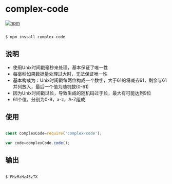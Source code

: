 # complex-code

[![npm](https://img.shields.io/badge/Licence-GPL--3.0-blue.svg)](https://www.npmjs.com/package/six-code)

```bash

$ npm install complex-code

```

## 说明

* 使用Unix时间戳毫秒来处理，基本保证了唯一性
* 每毫秒如果数据量处理过大时，无法保证唯一性
* 基本构成为：Unix时间戳每两位构成一个数字，大于61的将减去61，剩余与61并列放入，最后一个值为随机数(0-61)
* 因为Unix时间戳过长，导致生成的随机码过于长，最大有可能达到9位
* 61个值，分别为0-9，a-z，A-Z组成

## 使用

```js

const complexCode=require('complex-code');
 
var code=complexCode.code();

```
## 输出

```bash

$ FHzMzHz4SzTX

```
